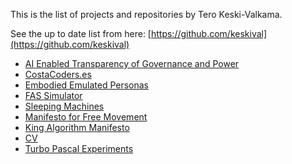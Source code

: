 This is the list of projects and repositories by Tero Keski-Valkama.

See the up to date list from here: [https://github.com/keskival](https://github.com/keskival)

- [AI Enabled Transparency of Governance and Power](ai_enabled_transparency_of_governance_and_power)
- [CostaCoders.es](https://github.com/keskival/costacoders.es)
- [Embodied Emulated Personas](embodied-emulated-personas)
- [FAS Simulator](FAS-Simulator)
- [Sleeping Machines](sleeping_machines)
- [Manifesto for Free Movement](manifesto_for_free_movement)
- [King Algorithm Manifesto](king-algorithm-manifesto)
- [CV](cv)
- [Turbo Pascal Experiments](turbo-pascal-experiments)
